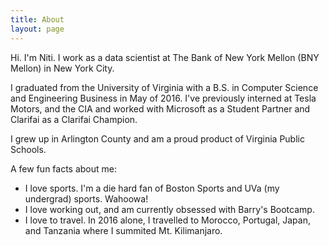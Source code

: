 ```yaml
---
title: About
layout: page
---
```


<p>
  Hi. I'm Niti. I work as a data scientist at The Bank of New York Mellon (BNY Mellon) in New York City.
</p>

<p>
  I graduated from the University of Virginia with a B.S. in Computer Science and Engineering Business in May of 2016.
  I've previously interned at Tesla Motors, and the CIA and worked with Microsoft as a Student Partner and Clarifai as a Clarifai Champion.
</p>

<p>
   I grew up in Arlington County and am a proud product of Virginia Public Schools.
</p>

<p>
  A few fun facts about me:
</p>

<ul>
  <li>
  I love sports. I'm a die hard fan of Boston Sports and UVa (my undergrad) sports. Wahoowa!
  </li>

  <li>
  I love working out, and am currently obsessed with Barry's Bootcamp.
  </li>

  <li>
  I love to travel. In 2016 alone, I travelled to Morocco, Portugal, Japan, and Tanzania where I summited Mt. Kilimanjaro.
  </li>
</ul>

